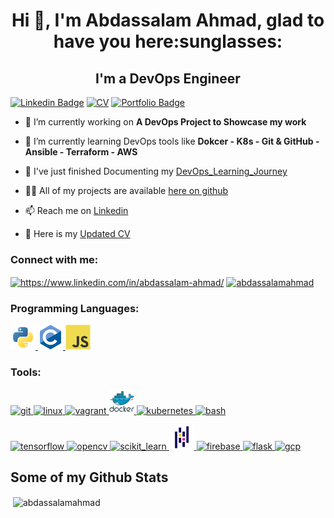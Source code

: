 <h1 align="center">Hi 👋, I'm Abdassalam Ahmad, glad to have you here:sunglasses:</h1>
<h2 align="center">I'm a DevOps Engineer</h2>

<!--- -------------------------Badges------------------- -->
[![Linkedin Badge](https://img.shields.io/badge/-AbdassalamAhmad-0072b1?style=flat&logo=Linkedin&logoColor=white&link=https://www.linkedin.com/in/Abdassalam-Ahmad/)](https://www.linkedin.com/in/Abdassalam-Ahmad/)
[![CV](https://img.shields.io/badge/CV-drive-blue)](https://drive.google.com/file/d/1WTms9Is02N6uO0y4U8PrApe57MEzQjiG/view?usp=sharing)
[![Portfolio Badge](https://img.shields.io/badge/portfolio-web-blue?style=flat&link=https://abdassalamahmad.github.io/)](https://abdassalamahmad.github.io/)
<!--- [![CV](https://img.shields.io/badge/CV-web-blue)](https://sway.office.com/63nefT71BPK03a4o)-->

- 🔭 I’m currently working on **A DevOps Project to Showcase my work**
<!--- -------------------------**Object Detection and OCR**------------------- -->
- 🌱 I’m currently learning DevOps tools like **Dokcer - K8s - Git & GitHub - Ansible - Terraform - AWS**
<!--- -------------------------**Computer Vision Fundamentals, Tensorflows.js**------------------- -->
- 👯 I've just finished Documenting my [DevOps_Learning_Journey ](https://github.com/AbdassalamAhmad/DevOps_Learning_Journey)

- 👨‍💻 All of my projects are available [here on github](https://github.com/AbdassalamAhmad?tab=repositories)

- 📫 Reach me on [Linkedin](https://www.linkedin.com/in/abdassalam-ahmad/)

- 📄 Here is my [Updated CV](https://drive.google.com/file/d/1WTms9Is02N6uO0y4U8PrApe57MEzQjiG/view?usp=sharing)



### Connect with me:
<p align="left">
<a href="https://www.linkedin.com/in/abdassalam-ahmad/" target="blank"><img align="center" src="https://raw.githubusercontent.com/rahuldkjain/github-profile-readme-generator/master/src/images/icons/Social/linked-in-alt.svg" alt="https://www.linkedin.com/in/abdassalam-ahmad/" height="30" width="40" /></a>
<a href="https://kaggle.com/abdassalamahmad" target="blank"><img align="center" src="https://raw.githubusercontent.com/rahuldkjain/github-profile-readme-generator/master/src/images/icons/Social/kaggle.svg" alt="abdassalamahmad" height="30" width="40" /></a>
</p>



### Programming Languages:
<p align="left"> <a href="https://www.python.org" target="_blank" rel="noreferrer"> <img src="https://raw.githubusercontent.com/devicons/devicon/master/icons/python/python-original.svg" alt="python" width="40" height="40"/> </a> <a href="https://www.cprogramming.com/" target="_blank" rel="noreferrer"> <img src="https://raw.githubusercontent.com/devicons/devicon/master/icons/c/c-original.svg" alt="c" width="40" height="40"/> </a> <a href="https://developer.mozilla.org/en-US/docs/Web/JavaScript" target="_blank" rel="noreferrer"> <img src="https://raw.githubusercontent.com/devicons/devicon/master/icons/javascript/javascript-original.svg" alt="javascript" width="40" height="40"/> </a> </p>


### Tools:
<a href="https://git-scm.com/" target="_blank" rel="noreferrer"> <img src="https://www.vectorlogo.zone/logos/git-scm/git-scm-icon.svg" alt="git" width="40" height="40"/> </a>
<a href="https://www.linux.org/" target="_blank" rel="noreferrer"> <img src="https://www.vectorlogo.zone/logos/linux/linux-icon.svg" alt="linux" width="40" height="40"/> </a>
<a href="https://www.vagrantup.com/" target="_blank" rel="noreferrer"> <img src="https://www.vectorlogo.zone/logos/vagrantup/vagrantup-icon.svg" alt="vagrant" width="40" height="40"/> </a>
<a href="https://www.docker.com/" target="_blank" rel="noreferrer"> <img src="https://raw.githubusercontent.com/devicons/devicon/master/icons/docker/docker-original-wordmark.svg" alt="docker" width="40" height="40"/> </a>
<a href="https://kubernetes.io" target="_blank" rel="noreferrer"> <img src="https://www.vectorlogo.zone/logos/kubernetes/kubernetes-icon.svg" alt="kubernetes" width="40" height="40"/> </a> 
<a href="https://www.gnu.org/software/bash/" target="_blank" rel="noreferrer"> <img src="https://www.vectorlogo.zone/logos/gnu_bash/gnu_bash-icon.svg" alt="bash" width="40" height="40"/> </a> 


<a href="https://www.tensorflow.org" target="_blank" rel="noreferrer"> <img src="https://www.vectorlogo.zone/logos/tensorflow/tensorflow-icon.svg" alt="tensorflow" width="40" height="40"/> </a> <a href="https://opencv.org/" target="_blank" rel="noreferrer"> <img src="https://www.vectorlogo.zone/logos/opencv/opencv-icon.svg" alt="opencv" width="40" height="40"/> </a> <a href="https://scikit-learn.org/" target="_blank" rel="noreferrer"> <img src="https://upload.wikimedia.org/wikipedia/commons/0/05/Scikit_learn_logo_small.svg" alt="scikit_learn" width="40" height="40"/> </a> <a href="https://pandas.pydata.org/" target="_blank" rel="noreferrer"> <img src="https://raw.githubusercontent.com/devicons/devicon/2ae2a900d2f041da66e950e4d48052658d850630/icons/pandas/pandas-original.svg" alt="pandas" width="40" height="40"/> </a>  <a href="https://firebase.google.com/" target="_blank" rel="noreferrer"> <img src="https://www.vectorlogo.zone/logos/firebase/firebase-icon.svg" alt="firebase" width="40" height="40"/> </a> <a href="https://flask.palletsprojects.com/" target="_blank" rel="noreferrer"> <img src="https://www.vectorlogo.zone/logos/pocoo_flask/pocoo_flask-icon.svg" alt="flask" width="40" height="40"/> </a> <a href="https://cloud.google.com" target="_blank" rel="noreferrer"> <img src="https://www.vectorlogo.zone/logos/google_cloud/google_cloud-icon.svg" alt="gcp" width="40" height="40"/> </a> 


## Some of my Github Stats

<p>&nbsp;<img align="center" src="https://github-readme-stats.vercel.app/api?username=abdassalamahmad&show_icons=true&locale=en" alt="abdassalamahmad" /></p>




